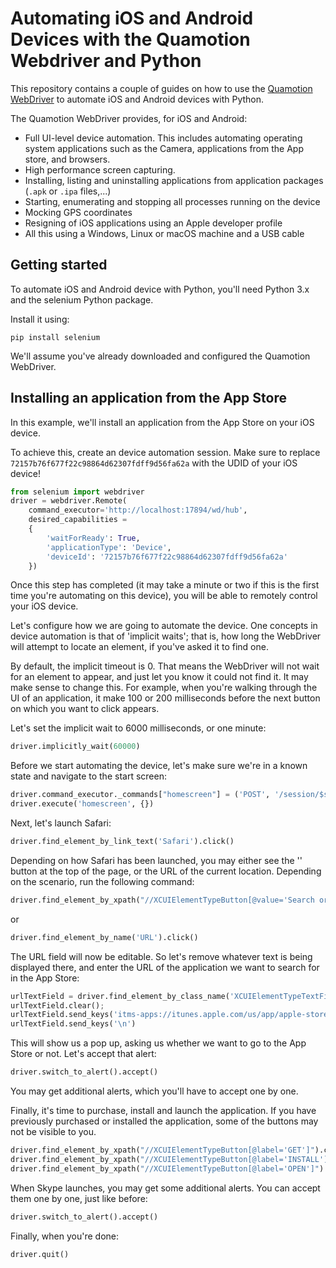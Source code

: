 # Automating iOS and Android Devices with the Quamotion Webdriver and Python

This repository contains a couple of guides on how to use the [Quamotion WebDriver](http://quamotion.mobi) to
automate iOS and Android devices with Python.

The Quamotion WebDriver provides, for iOS and Android:
- Full UI-level device automation. This includes automating operating system
  applications such as the Camera, applications from the App store, and browsers.
- High performance screen capturing.
- Installing, listing and uninstalling applications from application packages
  (`.apk` or `.ipa` files,...)
- Starting, enumerating and stopping all processes running on the device
- Mocking GPS coordinates
- Resigning of iOS applications using an Apple developer profile
- All this using a Windows, Linux or macOS machine and a USB cable

## Getting started

To automate iOS and Android device with Python, you'll need Python 3.x and the selenium Python package.

Install it using:

```
pip install selenium
```

We'll assume you've already downloaded and configured the Quamotion WebDriver.

## Installing an application from the App Store

In this example, we'll install an application from the App Store on your iOS device.

To achieve this, create an device automation session. Make sure to replace `72157b76f677f22c98864d62307fdff9d56fa62a`
with the UDID of your iOS device!

```python
from selenium import webdriver
driver = webdriver.Remote(
	command_executor='http://localhost:17894/wd/hub',
	desired_capabilities =
	{
		'waitForReady': True,
		'applicationType': 'Device',
		'deviceId': '72157b76f677f22c98864d62307fdff9d56fa62a'
	})
```

Once this step has completed (it may take a minute or two if this is the first time you're automating on this device),
you will be able to remotely control your iOS device.

Let's configure how we are going to automate the device. One concepts in device automation is that of 'implicit waits'; that is,
how long the WebDriver will attempt to locate an element, if you've asked it to find one.

By default, the implicit timeout is 0. That means the WebDriver will not wait for an element to appear, and just let you know
it could not find it. It may make sense to change this. For example, when you're walking through the UI of an application,
it make 100 or 200 milliseconds before the next button on which you want to click appears.

Let's set the implicit wait to 6000 milliseconds, or one minute:

```python
driver.implicitly_wait(60000)
```

Before we start automating the device, let's make sure we're in a known state and navigate to the start screen:

```python
driver.command_executor._commands["homescreen"] = ('POST', '/session/$sessionId/wda/homescreen')
driver.execute('homescreen', {})
```

Next, let's launch Safari:

```python
driver.find_element_by_link_text('Safari').click()
```

Depending on how Safari has been launched, you may either see the '' button at the top of the page, or the URL of the current location.
Depending on the scenario, run the following command:

```python
driver.find_element_by_xpath("//XCUIElementTypeButton[@value='Search or enter website name']").click()
```

or

```python
driver.find_element_by_name('URL').click()
```

The URL field will now be editable. So let's remove whatever text is being displayed there, and enter the URL
of the application we want to search for in the App Store:

```python
urlTextField = driver.find_element_by_class_name('XCUIElementTypeTextField')
urlTextField.clear();
urlTextField.send_keys('itms-apps://itunes.apple.com/us/app/apple-store/id304878510')
urlTextField.send_keys('\n')
```

This will show us a pop up, asking us whether we want to go to the App Store or not. Let's accept that alert:

```python
driver.switch_to_alert().accept()
```

You may get additional alerts, which you'll have to accept one by one.

Finally, it's time to purchase, install and launch the application. If you have previously purchased or installed
the application, some of the buttons may not be visible to you.

```python
driver.find_element_by_xpath("//XCUIElementTypeButton[@label='GET']").click()
driver.find_element_by_xpath("//XCUIElementTypeButton[@label='INSTALL']").click()
driver.find_element_by_xpath("//XCUIElementTypeButton[@label='OPEN']").click()
```

When Skype launches, you may get some additional alerts. You can accept them one by one, just like before:

```python
driver.switch_to_alert().accept()
```

Finally, when you're done:

```python
driver.quit()
```
